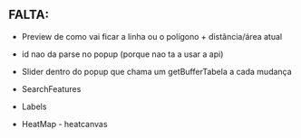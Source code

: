 ## FALTA:

- Preview de como vai ficar a linha ou o polígono + distância/área atual

- id nao da parse no popup (porque nao ta a usar a api)

- Slider dentro do popup que chama um getBufferTabela a cada mudança

- SearchFeatures

- Labels

- HeatMap - heatcanvas